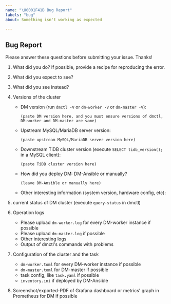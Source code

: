 ```yaml
---
name: "\U0001F41B Bug Report"
labels: "bug"
about: Something isn't working as expected

---
```


## Bug Report

Please answer these questions before submitting your issue. Thanks!

1. What did you do? If possible, provide a recipe for reproducing the error.

2. What did you expect to see?

3. What did you see instead?

4. Versions of the cluster

    - DM version (run `dmctl -V` or `dm-worker -V` or `dm-master -V`):

        ```
        (paste DM version here, and you must ensure versions of dmctl, DM-worker and DM-master are same)
        ```

    - Upstream MySQL/MariaDB server version:

        ```
        (paste upstream MySQL/MariaDB server version here)
        ```

    - Downstream TiDB cluster version (execute `SELECT tidb_version();` in a MySQL client):

        ```
        (paste TiDB cluster version here)
        ```

    - How did you deploy DM: DM-Ansible or manually?

        ```
        (leave DM-Ansible or manually here)
        ```

    - Other interesting information (system version, hardware config, etc):

        >
        >

5. current status of DM cluster (execute `query-status` in dmctl)

6. Operation logs
   - Please upload `dm-worker.log` for every DM-worker instance if possible
   - Please upload `dm-master.log` if possible
   - Other interesting logs
   - Output of dmctl's commands with problems
   
7. Configuration of the cluster and the task
   - `dm-worker.toml` for every DM-worker instance if possible
   - `dm-master.toml` for DM-master if possible
   - task config, like `task.yaml` if possible
   - `inventory.ini` if deployed by DM-Ansible

8. Screenshot/exported-PDF of Grafana dashboard or metrics' graph in Prometheus for DM if possible
